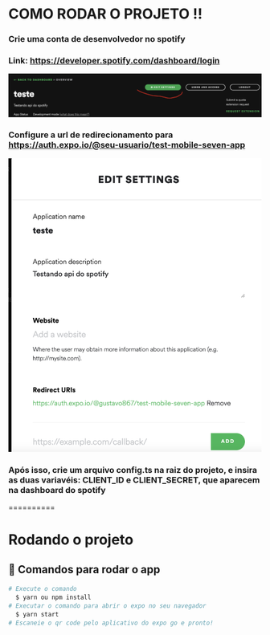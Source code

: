 # COMO RODAR O PROJETO !!

### Crie uma conta de desenvolvedor no spotify

### Link: https://developer.spotify.com/dashboard/login

<img src="./github/screenshot_1.png"></img>

### Configure a url de redirecionamento para https://auth.expo.io/@seu-usuario/test-mobile-seven-app

<img src="./github/screenshot_2.png"></img>

### Após isso, crie um arquivo config.ts na raiz do projeto, e insira as duas variavéis: CLIENT_ID e CLIENT_SECRET, que aparecem na dashboard do spotify

==========

# Rodando o projeto

## 🔧 Comandos para rodar o app

```bash
# Execute o comando
  $ yarn ou npm install
# Executar o comando para abrir o expo no seu navegador
  $ yarn start
# Escaneie o qr code pelo aplicativo do expo go e pronto!
```

